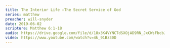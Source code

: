 ```yaml
---
title: The Interior Life –The Secret Service of God
series: matthew
preacher: will-snyder
date: 2019-06-02
scripture: Matthew 6:1-18
audio: https://drive.google.com/file/d/18x3K4VYNCTdSXOjAD9RN_JxCWsFbcbJp/view
video: https://www.youtube.com/watch?v=4k_91Bz30D
---
```

